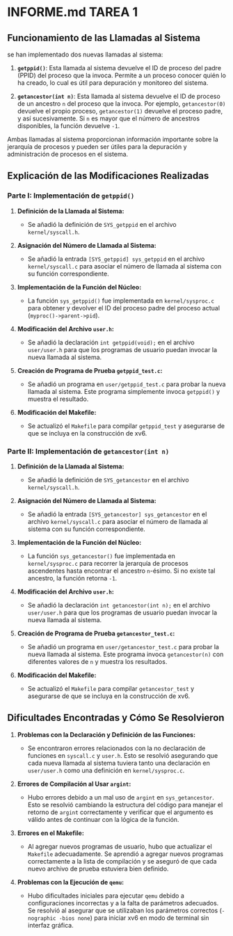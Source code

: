 # INFORME.md TAREA 1

## Funcionamiento de las Llamadas al Sistema

se han implementado dos nuevas llamadas al sistema:

1. **`getppid()`**: Esta llamada al sistema devuelve el ID de proceso del padre (PPID) del proceso que la invoca. Permite a un proceso conocer quién lo ha creado, lo cual es útil para depuración y monitoreo del sistema.

2. **`getancestor(int n)`**: Esta llamada al sistema devuelve el ID de proceso de un ancestro `n` del proceso que la invoca. Por ejemplo, `getancestor(0)` devuelve el propio proceso, `getancestor(1)` devuelve el proceso padre, y así sucesivamente. Si `n` es mayor que el número de ancestros disponibles, la función devuelve `-1`.

Ambas llamadas al sistema proporcionan información importante sobre la jerarquía de procesos y pueden ser útiles para la depuración y administración de procesos en el sistema.

## Explicación de las Modificaciones Realizadas

### Parte I: Implementación de `getppid()`

1. **Definición de la Llamada al Sistema:**
   - Se añadió la definición de `SYS_getppid` en el archivo `kernel/syscall.h`.

2. **Asignación del Número de Llamada al Sistema:**
   - Se añadió la entrada `[SYS_getppid] sys_getppid` en el archivo `kernel/syscall.c` para asociar el número de llamada al sistema con su función correspondiente.

3. **Implementación de la Función del Núcleo:**
   - La función `sys_getppid()` fue implementada en `kernel/sysproc.c` para obtener y devolver el ID del proceso padre del proceso actual (`myproc()->parent->pid`).

4. **Modificación del Archivo `user.h`:**
   - Se añadió la declaración `int getppid(void);` en el archivo `user/user.h` para que los programas de usuario puedan invocar la nueva llamada al sistema.

5. **Creación de Programa de Prueba `getppid_test.c`:**
   - Se añadió un programa en `user/getppid_test.c` para probar la nueva llamada al sistema. Este programa simplemente invoca `getppid()` y muestra el resultado.

6. **Modificación del Makefile:**
   - Se actualizó el `Makefile` para compilar `getppid_test` y asegurarse de que se incluya en la construcción de xv6.

### Parte II: Implementación de `getancestor(int n)`

1. **Definición de la Llamada al Sistema:**
   - Se añadió la definición de `SYS_getancestor` en el archivo `kernel/syscall.h`.

2. **Asignación del Número de Llamada al Sistema:**
   - Se añadió la entrada `[SYS_getancestor] sys_getancestor` en el archivo `kernel/syscall.c` para asociar el número de llamada al sistema con su función correspondiente.

3. **Implementación de la Función del Núcleo:**
   - La función `sys_getancestor()` fue implementada en `kernel/sysproc.c` para recorrer la jerarquía de procesos ascendentes hasta encontrar el ancestro `n`-ésimo. Si no existe tal ancestro, la función retorna `-1`.

4. **Modificación del Archivo `user.h`:**
   - Se añadió la declaración `int getancestor(int n);` en el archivo `user/user.h` para que los programas de usuario puedan invocar la nueva llamada al sistema.

5. **Creación de Programa de Prueba `getancestor_test.c`:**
   - Se añadió un programa en `user/getancestor_test.c` para probar la nueva llamada al sistema. Este programa invoca `getancestor(n)` con diferentes valores de `n` y muestra los resultados.

6. **Modificación del Makefile:**
   - Se actualizó el `Makefile` para compilar `getancestor_test` y asegurarse de que se incluya en la construcción de xv6.

## Dificultades Encontradas y Cómo Se Resolvieron

1. **Problemas con la Declaración y Definición de las Funciones:**
   - Se encontraron errores relacionados con la no declaración de funciones en `syscall.c` y `user.h`. Esto se resolvió asegurando que cada nueva llamada al sistema tuviera tanto una declaración en `user/user.h` como una definición en `kernel/sysproc.c`.

2. **Errores de Compilación al Usar `argint`:**
   - Hubo errores debido a un mal uso de `argint` en `sys_getancestor`. Esto se resolvió cambiando la estructura del código para manejar el retorno de `argint` correctamente y verificar que el argumento es válido antes de continuar con la lógica de la función.

3. **Errores en el Makefile:**
   - Al agregar nuevos programas de usuario, hubo que actualizar el `Makefile` adecuadamente. Se aprendió a agregar nuevos programas correctamente a la lista de compilación y se aseguró de que cada nuevo archivo de prueba estuviera bien definido.

4. **Problemas con la Ejecución de `qemu`:**
   - Hubo dificultades iniciales para ejecutar `qemu` debido a configuraciones incorrectas y a la falta de parámetros adecuados. Se resolvió al asegurar que se utilizaban los parámetros correctos (`-nographic -bios none`) para iniciar xv6 en modo de terminal sin interfaz gráfica.
